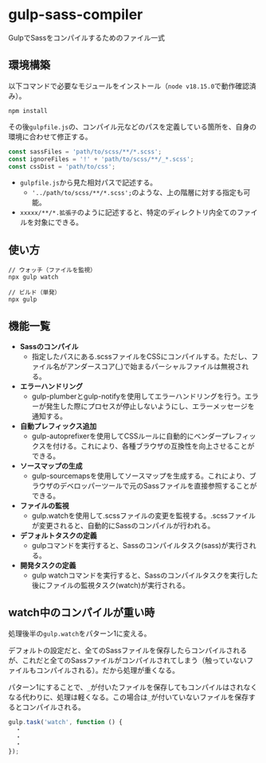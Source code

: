 # gulp-sass-compiler

GulpでSassをコンパイルするためのファイル一式

## 環境構築

以下コマンドで必要なモジュールをインストール（`node v18.15.0`で動作確認済み）。

```
npm install
```

その後`gulpfile.js`の、コンパイル元などのパスを定義している箇所を、自身の環境に合わせて修正する。

```javascript
const sassFiles = 'path/to/scss/**/*.scss';
const ignoreFiles = '!' + 'path/to/scss/**/_*.scss';
const cssDist = 'path/to/css';
```

- `gulpfile.js`から見た相対パスで記述する。
  - `'../path/to/scss/**/*.scss';`のような、上の階層に対する指定も可能。
- `xxxxx/**/*.拡張子`のように記述すると、特定のディレクトリ内全てのファイルを対象にできる。

## 使い方

```
// ウォッチ（ファイルを監視）
npx gulp watch
```

```
// ビルド（単発）
npx gulp
```

## 機能一覧

- **Sassのコンパイル**
  - 指定したパスにある.scssファイルをCSSにコンパイルする。ただし、ファイル名がアンダースコア(_)で始まるパーシャルファイルは無視される。
- **エラーハンドリング**
  - gulp-plumberとgulp-notifyを使用してエラーハンドリングを行う。エラーが発生した際にプロセスが停止しないようにし、エラーメッセージを通知する。
- **自動プレフィックス追加**
  - gulp-autoprefixerを使用してCSSルールに自動的にベンダープレフィックスを付ける。これにより、各種ブラウザの互換性を向上させることができる。
- **ソースマップの生成**
  - gulp-sourcemapsを使用してソースマップを生成する。これにより、ブラウザのデベロッパーツールで元のSassファイルを直接参照することができる。
- **ファイルの監視**
  - gulp.watchを使用して.scssファイルの変更を監視する。.scssファイルが変更されると、自動的にSassのコンパイルが行われる。
- **デフォルトタスクの定義**
  - gulpコマンドを実行すると、Sassのコンパイルタスク(sass)が実行される。
- **開発タスクの定義**
  - gulp watchコマンドを実行すると、Sassのコンパイルタスクを実行した後にファイルの監視タスク(watch)が実行される。

## watch中のコンパイルが重い時

処理後半の`gulp.watch`をパターン1に変える。

デフォルトの設定だと、全てのSassファイルを保存したらコンパイルされるが、これだと全てのSassファイルがコンパイルされてしまう（触っていないファイルもコンパイルされる）。だから処理が重くなる。

パターン1にすることで、`_`が付いたファイルを保存してもコンパイルはされなくなる代わりに、処理は軽くなる。この場合は`_`が付いていないファイルを保存するとコンパイルされる。

```javascript
gulp.task('watch', function () {
  ・
  ・
  ・
});
```
